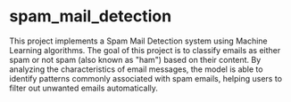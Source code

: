 # spam_mail_detection

This project implements a Spam Mail Detection system using Machine Learning algorithms. The goal of this project is to classify emails as either spam or not spam (also known as "ham") based on their content. By analyzing the characteristics of email messages, the model is able to identify patterns commonly associated with spam emails, helping users to filter out unwanted emails automatically.
